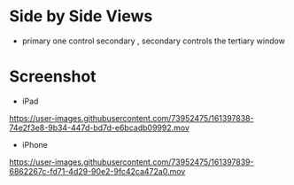 # Side by Side Views

- primary one control secondary , secondary controls the tertiary window


# Screenshot

- iPad

https://user-images.githubusercontent.com/73952475/161397838-74e2f3e8-9b34-447d-bd7d-e6bcadb09992.mov

- iPhone

https://user-images.githubusercontent.com/73952475/161397839-6862267c-fd71-4d29-90e2-9fc42ca472a0.mov


